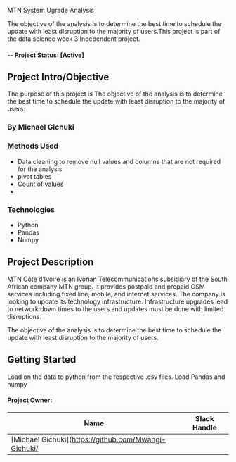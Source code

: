 MTN System Ugrade Analysis

The objective of the analysis is to determine the best time to schedule the update with least disruption to the majority of users.This project is part of the data science week 3 Independent project.

#### -- Project Status: [Active]

## Project Intro/Objective
The purpose of this project is The objective of the analysis is to determine the best time to schedule the update with least disruption to the majority of users.

### By Michael Gichuki

### Methods Used
* Data cleaning to remove null values and columns that are not required for the analysis
* pivot tables
* Count of values
* 

### Technologies

* Python
* Pandas
* Numpy


## Project Description
MTN Côte d’Ivoire is an Ivorian Telecommunications subsidiary of the South African company MTN group. It provides postpaid and prepaid GSM services including fixed line, mobile, and internet services. The company is looking to update its technology infrastructure. Infrastructure upgrades lead to network down times to the users and updates must be done with limited disruptions. 

The objective of the analysis is to determine the best time to schedule the update with least disruption to the majority of users.

## Getting Started

Load on the data to python from the respective .csv files.
Load Pandas and numpy



#### Project Owner:

|Name     |  Slack Handle   | 
|---------|-----------------|
|[Michael Gichuki](https://github.com/Mwangi-Gichuki/
